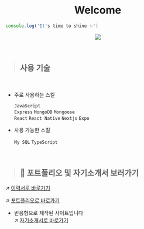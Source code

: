
<div align=center>
  
  # Welcome

  </div>



```js
console.log('It's time to shine ✨')
```

  
<div align=center>
  
![](http://github-profile-summary-cards.vercel.app/api/cards/profile-details?username=paryuyu&theme=vue)
  
</div>
<br>



> ## 사용 기술

<br>

- 주로 사용하는 스킬

  `JavaScript`<br>
  `Express` `MongoDB` `Mongoose`<br>
  `React` `React Native` `Nextjs` `Expo`<br>
 
 
- 사용 가능한 스킬
  
  `My SQL` `TypeScript`
    
    <br>
    
> ## 📂 포트폴리오 및 자기소개서 보러가기
<!-- 포폴 사이트 만들면 여기에 같이 넣어주기--> 
↗️ [이력서로 바로가기](https://developer-yu.notion.site/792be1ce95aa4f4a821a3013f0318492)

↗️ [포트폴리오로 바로가기](https://yuyu-resume-developer.vercel.app/)
- 반응형으로 제작된 사이트입니다<br/>
↗️ [자기소개서로 바로가기](https://developer-yu.notion.site/a1c8dae5a06847eeb299504acd0b7963)


